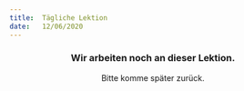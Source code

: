 ```yaml
---
title:  Tägliche Lektion
date:   12/06/2020
---
```


### <center>Wir arbeiten noch an dieser Lektion.</center>
<center>Bitte komme später zurück.</center>